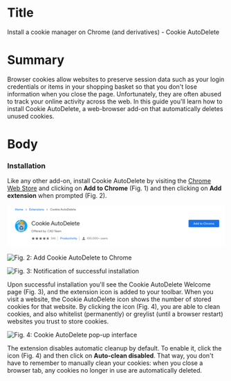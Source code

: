 # Title #
Install a cookie manager on Chrome (and derivatives) - Cookie AutoDelete

# Summary #
Browser cookies allow websites to preserve session data such as your login
credentials or items in your shopping basket so that you don't lose information
when you close the page. Unfortunately, they are often abused to track your
online activity across the web. In this guide you'll learn how to install Cookie
AutoDelete, a web-browser add-on that automatically deletes unused cookies.

# Body #

### Installation ###
Like any other add-on, install Cookie AutoDelete by visiting the [Chrome Web
Store][1] and clicking on **Add to Chrome** (Fig. 1) and then clicking on **Add
extension** when prompted (Fig. 2).

![Fig. 1: Download Cookie AutoDelete](../images/Chrome/cad-add.png?raw=true)

![Fig. 2: Add Cookie AutoDelete to
Chrome](../images/Chrome/cad-prompt.png?raw=true)

![Fig. 3: Notification of successful
installation](../images/Chrome/cad-notify.png?raw=true)

Upon successful installation you'll see the Cookie AutoDelete Welcome page (Fig.
3), and the extension icon is added to your toolbar. When you visit a website,
the Cookie AutoDelete icon shows the number of stored cookies for that website.
By clicking the icon (Fig. 4), you are able to clean cookies, and also whitelist
(permanently) or greylist (until a browser restart) websites you trust to store
cookies.

![Fig. 4: Cookie AutoDelete pop-up
interface](../images/Chrome/cad-test.png?raw=true)

The extension disables automatic cleanup by default. To enable it, click the
icon (Fig. 4) and then click on **Auto-clean disabled**. That way, you don't
have to remember to manually clean your cookies: when you close a browser tab,
any cookies no longer in use are automatically deleted.

[1]: https://chrome.google.com/webstore/detail/cookie-autodelete/fhcgjolkccmbidfldomjliifgaodjagh
